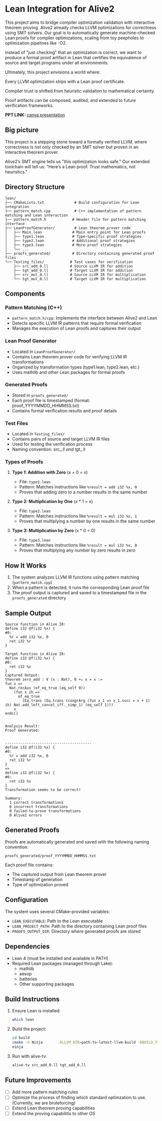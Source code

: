 # Lean Integration for Alive2

This project aims to bridge compiler optimization validation with interactive theorem proving.
Alive2 already checks LLVM optimizations for correctness using SMT solvers. Our goal is to automatically generate machine-checked Lean proofs for compiler optimizations, scaling from toy peepholes to optimization pipelines like -O2.

Instead of "just checking" that an optimization is correct, we want to produce a formal proof artifact in Lean that certifies the equivalence of source and target programs under all environments.

Ultimately, this project envisions a world where:

Every LLVM optimization ships with a Lean proof certificate.

Compiler trust is shifted from heuristic validation to mathematical certainty.

Proof artifacts can be composed, audited, and extended to future verification frameworks.

<b> PPT LINK: </b> [canva presentation](https://www.canva.com/design/DAGRcBeQffY/tw_6S0cgtlL65YDS26bPdA/edit?utm_content=DAGRcBeQffY&utm_campaign=designshare&utm_medium=link2&utm_source=sharebutton)

## Big picture

This project is a stepping stone toward a formally verified LLVM, where correctness is not only checked by an SMT solver but proven in an interactive theorem prover.

Alive2’s SMT engine tells us "this optimization looks safe."
Our extended toolchain will tell us:
"Here’s a Lean proof. Trust mathematics, not heuristics."


## Directory Structure

```
lean/
├── CMakeLists.txt              # Build configuration for Lean integration
├── pattern_match.cpp           # C++ implementation of pattern matching and Lean interaction
├── pattern_match.h            # Header file for pattern matching interface
├── LeanProofGenerator/         # Lean theorem prover code
│   ├── Main.lean              # Main entry point for Lean proofs
│   ├── type1.lean             # Type-specific proof strategies
│   ├── type2.lean             # Additional proof strategies
│   ├── type3.lean             # More proof strategies
│   └── ...
├── proofs_generated/          # Directory containing generated proof files
└── Testing_files/            # Test cases for verification
    ├── src_add_0.ll          # Source LLVM IR for addition
    ├── tgt_add_0.ll          # Target LLVM IR for addition
    ├── src_mul_0.ll          # Source LLVM IR for multiplication
    └── tgt_mul_0.ll          # Target LLVM IR for multiplication

```

## Components

### Pattern Matching (C++)
- `pattern_match.h/cpp`: Implements the interface between Alive2 and Lean
- Detects specific LLVM IR patterns that require formal verification
- Manages the execution of Lean proofs and captures their output

### Lean Proof Generator
- Located in `LeanProofGenerator/`
- Contains Lean theorem prover code for verifying LLVM IR transformations
- Organized by transformation types (type1.lean, type2.lean, etc.)
- Uses mathlib and other Lean packages for formal proofs

### Generated Proofs
- Stored in `proofs_generated/`
- Each proof file is timestamped (format: proof_YYYYMMDD_HHMMSS.txt)
- Contains formal verification results and proof details

### Test Files
- Located in `Testing_files/`
- Contains pairs of source and target LLVM IR files
- Used for testing the verification process
- Naming convention: src_<operation>_<number>.ll and tgt_<operation>_<number>.ll

### Types of Proofs
1. **Type 1: Addition with Zero** (x + 0 = x)

   - File: `type1.lean`
   - Pattern: Matches instructions like `%result = add i32 %x, 0`
   - Proves that adding zero to a number results in the same number

2. **Type 2: Multiplication by One** (x \* 1 = x)

   - File: `type2.lean`
   - Pattern: Matches instructions like `%result = mul i32 %x, 1`
   - Proves that multiplying a number by one results in the same number

3. **Type 3: Multiplication by Zero** (x \* 0 = 0)
   - File: `type3.lean`
   - Pattern: Matches instructions like `%result = mul i32 %x, 0`
   - Proves that multiplying any number by zero results in zero


## How It Works

1. The system analyzes LLVM IR functions using pattern matching (`pattern_match.cpp`)
2. When a pattern is detected, it runs the corresponding Lean proof file
3. The proof output is captured and saved to a timestamped file in the `proofs_generated` directory

## Sample Output

```
Source function in Alive IR:
define i32 @f(i32 %x) {
#0:
  %r = add i32 %x, 0
  ret i32 %r
}

Target function in Alive IR:
define i32 @f(i32 %x) {
#0:
  ret i32 %x
}
Captured Output:
theorem zero_add : ∀ (x : Nat), 0 +ₘ x = x :=
fun x =>
  Nat.recAux (of_eq_true (eq_self 0))
    (fun x ih =>
      of_eq_true
        (Eq.trans (Eq.trans (congrArg (fun x_1 => x_1.succ = x + 1) ih) Nat.add_left_cancel_iff._simp_1) (eq_self 1)))
    x
ends[]


Analysis Result:
Proof Generated:


----------------------------------------
define i32 @f(i32 %x) {
#0:
  %r = add i32 %x, 0
  ret i32 %r
}
=>
define i32 @f(i32 %x) {
#0:
  ret i32 %x
}
Transformation seems to be correct!

Summary:
  1 correct transformations
  0 incorrect transformations
  0 failed-to-prove transformations
  0 Alive2 errors
```


## Generated Proofs

Proofs are automatically generated and saved with the following naming convention:

```
proofs_generated/proof_YYYYMMDD_HHMMSS.txt
```

Each proof file contains:

- The captured output from Lean theorem prover
- Timestamp of generation
- Type of optimization proved

## Configuration

The system uses several CMake-provided variables:

- `LEAN_EXECUTABLE`: Path to the Lean executable
- `LEAN_PROJECT_PATH`: Path to the directory containing Lean proof files
- `PROOFS_OUTPUT_DIR`: Directory where generated proofs are stored


## Dependencies

- Lean 4 (must be installed and available in PATH)
- Required Lean packages (managed through Lake):
  - mathlib
  - aesop
  - batteries
  - Other supporting packages

## Build Instructions

1. Ensure Lean is installed:
   ```bash
   which lean
   ```

2. Build the project:
   ```bash
   cd build
   cmake -G Ninja       -DLLVM_DIR=path-to-latest-llvm-build -DBUILD_TV=1 -DCMAKE_BUILD_TYPE=Release       ..
   ninja
   ```
3. Run with alive-tv:
     ```bash
     alive-tv src_add_0.ll tgt_add_0.ll
     ```

## Future Improvements

- [ ] Add more pattern matching rules
- [ ] Optimize the process of finding which standard optimzation to use. (Currently, we are bruteforcing)
- [ ] Extend Lean theorem proving capabilities
- [ ] Extend the proving capabilitis to other OS
